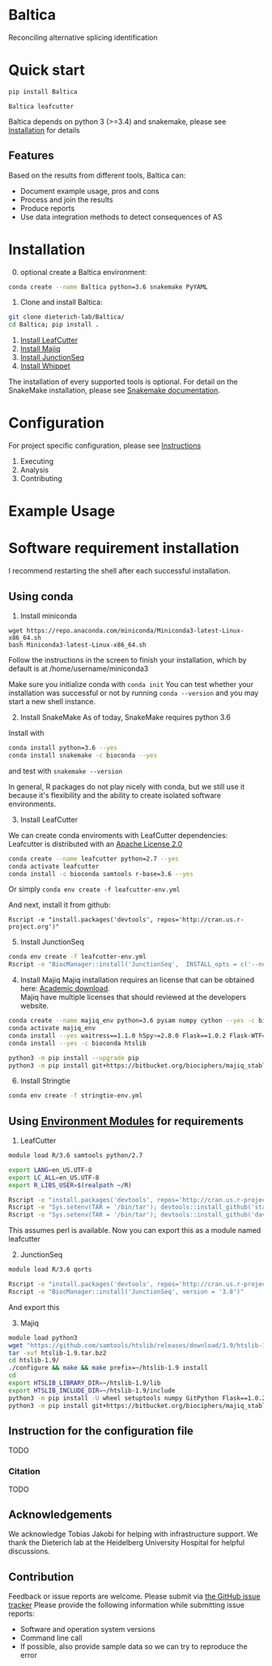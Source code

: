 # Baltica

Reconciling alternative splicing identification

# Quick start

```bash
pip install Baltica
```

`Baltica leafcutter ` 

Baltica depends on python 3 (>=3.4) and snakemake, please see [Installation](#installation) for details

## Features

Based on the results from different tools, Baltica can:

- Document example usage, pros and cons  
- Process and join the results  
- Produce reports  
- Use data integration methods to detect consequences of AS  


# Installation

0) optional create a Baltica environment:

```bash
conda create --name Baltica python=3.6 snakemake PyYAML
```

1) Clone and install Baltica:  
 ```bash
git clone dieterich-lab/Baltica/  
cd Baltica; pip install .
```
1) [Install LeafCutter](#install-leafcutter)
1) [Install Majiq](#install-majiq)
1) [Install JunctionSeq](#install-junctionseq)
1) [Install Whippet](#instal-whippet)

The installation of every supported tools is optional. For detail on the SnakeMake installation, please see
 [Snakemake documentation](https://snakemake.readthedocs.io/en/stable/getting_started/installation.html).

# Configuration

For project specific configuration, please see [Instructions](#Instruction_for_the_configuration_file)

1) Executing 
1) Analysis
1) Contributing

# Example Usage


# Software requirement installation

I recommend restarting the shell after each successful installation.

## Using conda

1) Install miniconda
```
wget https://repo.anaconda.com/miniconda/Miniconda3-latest-Linux-x86_64.sh
bash Miniconda3-latest-Linux-x86_64.sh
``` 
Follow the instructions in the screen to finish your installation, which by default is at /home/username/miniconda3

Make sure you initialize conda with `conda init`
You can test whether your installation was successful or not by running `conda --version`
and you may start a new shell instance. 

2) Install SnakeMake
As of today, SnakeMake requires python 3.6

Install with 

```bash
conda install python=3.6 --yes
conda install snakemake -c bioconda --yes
```
and test with `snakemake --version`

In general, R packages do not play nicely with conda, but we still use it because it's flexibility and the ability to create isolated software environments.

3) Install LeafCutter

We can create conda enviroments with LeafCutter dependencies: 
Leafcutter is distributed with an [Apache License 2.0](https://github.com/davidaknowles/leafcutter/blob/master/LICENSE)

```bash
conda create --name leafcutter python=2.7 --yes
conda activate leafcutter
conda install -c bioconda samtools r-base=3.6 --yes
```
Or simply `conda env create -f leafcutter-env.yml`

And next, install it from github:
```
Rscript -e "install.packages('devtools', repos='http://cran.us.r-project.org')"
```

5) Install JunctionSeq


```bash
conda env create -f leafcutter-env.yml
Rscript -e "BiocManager::install('JunctionSeq',  INSTALL_opts = c('--no-lock'))"
```

4) Install Majiq
Majiq installation requires an license that can be obtained here:
[Academic download](https://majiq.biociphers.org/app_download/).   
Majiq have multiple licenses that should reviewed at the developers website.

```bash
conda create --name majiq_env python=3.6 pysam numpy cython --yes -c bioconda
conda activate majiq_env
conda install --yes waitress==1.1.0 h5py>=2.8.0 Flask==1.0.2 Flask-WTF==0.14.2 GitPython>=2.1.11 gunicorn==19.9.0 psutil>=5.4.8 h5py>=2.8.0 scipy>=1.1.0
conda install --yes -c bioconda htslib 

python3 -m pip install --upgrade pip
python3 -m pip install git+https://bitbucket.org/biociphers/majiq_stable.git#egg=majiq
```

6) Install Stringtie
```bash
conda env create -f stringtie-env.yml
```

## Using [Environment Modules](https://modules.readthedocs.io/en/latest/index.html) for requirements 

1) LeafCutter

```bash
module load R/3.6 samtools python/2.7

export LANG=en_US.UTF-8
export LC_ALL=en_US.UTF-8
export R_LIBS_USER=$(realpath ~/R)

Rscript -e "install.packages('devtools', repos='http://cran.us.r-project.org', dependencies=TRUE, INSTALL_opts = c('--no-lock'))"
Rscript -e "Sys.setenv(TAR = '/bin/tar'); devtools::install_github('stan-dev/rstantools')"
Rscript -e "Sys.setenv(TAR = '/bin/tar'); devtools::install_github('davidaknowles/leafcutter/leafcutter')"
```

This assumes perl is available. Now you can export this as a module named leafcutter

2) JunctionSeq

```bash
module load R/3.6 qorts

Rscript -e "install.packages('devtools', repos='http://cran.us.r-project.org', dependencies=TRUE, INSTALL_opts = c('--no-lock'))"
Rscript -e "BiocManager::install('JunctionSeq', version = '3.8')"
```
And export this 

3) Majiq
```bash
module load python3
wget "https://github.com/samtools/htslib/releases/download/1.9/htslib-1.9.tar.bz2"
tar -xvf htslib-1.9.tar.bz2
cd htslib-1.9/
./configure && make && make prefix=~/htslib-1.9 install
cd
export HTSLIB_LIBRARY_DIR=~/htslib-1.9/lib
export HTSLIB_INCLUDE_DIR=~/htslib-1.9/include
python3 -m pip install -U wheel setuptools numpy GitPython Flask==1.0.2 waitress==1.1.0 scipy>=1.1.0 psutil>=5.4.8 h5py>=2.8.0 gunicorn==19.9.0 Flask-WTF==0.14.2 Werkzeug==0.16.0
python3 -m pip install git+https://bitbucket.org/biociphers/majiq_stable.git#egg=majiq
```


## Instruction for the configuration file
TODO

### Citation
TODO

## Acknowledgements

We acknowledge Tobias Jakobi for helping with infrastructure support. We thank the Dieterich lab at the Heidelberg 
University Hospital for helpful discussions. 

## Contribution

Feedback or issue reports are welcome. Please submit via [the GitHub issue tracker](https://github.com/dieterich-lab/Baltica/issues)
Please provide the following information while submitting issue reports:
- Software and operation system versions
- Command line call
- If possible, also provide sample data so we can try to reproduce the error